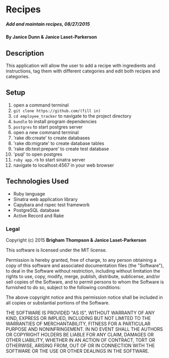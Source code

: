 # Recipes

##### Add and maintain recipes, 08/27/2015

#### By Janice Dunn & Janice Laset-Parkerson

## Description

This application will allow the user to add a recipe with ingredients and instructions, tag them with different categories and edit both recipes and categories.

## Setup

1. open a command terminal
2. `git clone https://github.com/(fill in)`
3. `cd employee_tracker` to navigate to the project directory
4. `bundle` to install program dependencies
5. `postgres` to start postgres server
6. open a new command terminal
7. 'rake db:create' to create databases
8. 'rake db:migrate' to create database tables
9. 'rake db:test:prepare' to create test database
10. 'psql' to open postgres
11. `ruby app.rb` to start sinatra server
12. navigate to localhost:4567 in your web browser


## Technologies Used

* Ruby language
* Sinatra web application library
* Capybara and rspec test framework
* PostgreSQL database
* Active Record and Rake

### Legal

Copyright (c) 2015 **Brigham Thompson & Janice Laset-Parkerson**

This software is licensed under the MIT license.

Permission is hereby granted, free of charge, to any person obtaining a copy
of this software and associated documentation files (the "Software"), to deal
in the Software without restriction, including without limitation the rights
to use, copy, modify, merge, publish, distribute, sublicense, and/or sell
copies of the Software, and to permit persons to whom the Software is
furnished to do so, subject to the following conditions:

The above copyright notice and this permission notice shall be included in
all copies or substantial portions of the Software.

THE SOFTWARE IS PROVIDED "AS IS", WITHOUT WARRANTY OF ANY KIND, EXPRESS OR
IMPLIED, INCLUDING BUT NOT LIMITED TO THE WARRANTIES OF MERCHANTABILITY,
FITNESS FOR A PARTICULAR PURPOSE AND NONINFRINGEMENT. IN NO EVENT SHALL THE
AUTHORS OR COPYRIGHT HOLDERS BE LIABLE FOR ANY CLAIM, DAMAGES OR OTHER
LIABILITY, WHETHER IN AN ACTION OF CONTRACT, TORT OR OTHERWISE, ARISING FROM,
OUT OF OR IN CONNECTION WITH THE SOFTWARE OR THE USE OR OTHER DEALINGS IN
THE SOFTWARE.
